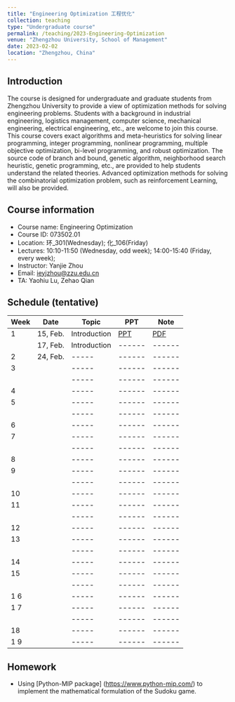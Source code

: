 ```yaml
---
title: "Engineering Optimization 工程优化"
collection: teaching
type: "Undergraduate course"
permalink: /teaching/2023-Engineering-Optimization
venue: "Zhengzhou University, School of Management"
date: 2023-02-02
location: "Zhengzhou, China"
---
```




## Introduction

The course is designed for undergraduate and graduate students from Zhengzhou University to provide a view of optimization methods for solving engineering problems. Students with a background in industrial engineering, logistics management, computer science, mechanical engineering, electrical engineering, etc., are welcome to join this course. This course covers exact algorithms and meta-heuristics for solving linear programming, integer programming, nonlinear programming, multiple objective optimization, bi-level programming, and robust optimization. The source code of branch and bound, genetic algorithm, neighborhood search heuristic, genetic programming, etc., are provided to help students understand the related theories. Advanced optimization methods for solving the combinatorial optimization problem, such as reinforcement Learning, will also be provided.


## Course information
- Course name: Engineering Optimization
- Course ID: 073502.01
- Location: 环\_301(Wednesday); 化\_106(Friday)
- Lectures:  10:10-11:50 (Wednesday, odd week); 14:00-15:40 (Friday, every week);
- Instructor: Yanjie Zhou 
- Email: [ieyjzhou@zzu.edu.cn](ieyjzhou@zzu.edu.cn)
- TA: Yaohiu Lu, Zehao Qian 

    
## Schedule (tentative)

|Week| Date | Topic| PPT 	 | Note | 
| ------ | ------ |-----| ------ | ------ |
| 1 |  15, Feb. | Introduction| [PPT]()| [PDF]() |
|   |  17, Feb. | Introduction| ------ | ------ |
| 2 |  24, Feb. |  -----| ------ | ------ |
| 3|   |  -----| ------ | ------ |
|   |    |  -----| ------ | ------ |
| 4 |   |  -----| ------ | ------ |
| 5|   |  -----| ------ | ------ |
|   |    |  -----| ------ | ------ |
| 6|   |  -----| ------ | ------ |
| 7|   |  -----| ------ | ------ |
|   |    |  -----| ------ | ------ |
| 8 |   |  -----| ------ | ------ |
| 9|   |  -----| ------ | ------ |
|   |    |  -----| ------ | ------ |
| 10 |   |  -----| ------ | ------ |
| 11|   |  -----| ------ | ------ |
|   |    |  -----| ------ | ------ |
| 12 |   |  -----| ------ | ------ |
| 13|   |  -----| ------ | ------ |
|   |    |  -----| ------ | ------ |
| 14 |   |  -----| ------ | ------ |
| 15|   |  -----| ------ | ------ |
|   |    |  -----| ------ | ------ |
|1 6|   |  -----| ------ | ------ |
|1 7|   |  -----| ------ | ------ |
|   |    |  -----| ------ | ------ |
| 18 |   |  -----| ------ | ------ |
|1 9|   |  -----| ------ | ------ |

## Homework

- Using [Python-MIP package] (https://www.python-mip.com/) to implement the mathematical formulation of the Sudoku game.
